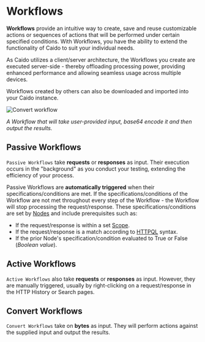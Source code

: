 # Workflows

**Workflows** provide an intuitive way to create, save and reuse customizable actions or sequences of actions that will be performed under certain specified conditions. With Workflows, you have the ability to extend the functionality of Caido to suit your individual needs.

As Caido utilizes a client/server architecture, the Workflows you create are executed server-side - thereby offloading processing power, providing enhanced performance and allowing seamless usage across multiple devices.

Workflows created by others can also be downloaded and imported into your Caido instance.

<img alt="Convert workflow" src="/_images/workflow_convert_basic.png" center/>

_A Workflow that will take user-provided input, base64 encode it and then output the results._

## Passive Workflows

`Passive Workflows` take **requests** or **responses** as input. Their execution occurs in the "background" as you conduct your testing, extending the efficiency of your process.

Passive Workflows are **automatically triggered** when their specifications/conditions are met. If the specifications/conditions of the Workflow are not met throughout every step of the Workflow - the Workflow will stop processing the request/response. These specifications/conditions are set by [Nodes](/concepts/essentials/workflows/nodes/nodes.md) and include prerequisites such as:

- If the request/response is within a set [Scope](/reference/features/overview/scope.md).
- If the request/response is a match according to [HTTPQL](/concepts/essentials/httpql.md) syntax.
- If the prior Node's specification/condition evaluated to True or False (_Boolean value_).

## Active Workflows

`Active Workflows` also take **requests** or **responses** as input. However, they are manually triggered, usually by right-clicking on a request/response in the HTTP History or Search pages.

## Convert Workflows

`Convert Workflows` take on **bytes** as input. They will perform actions against the supplied input and output the results.
